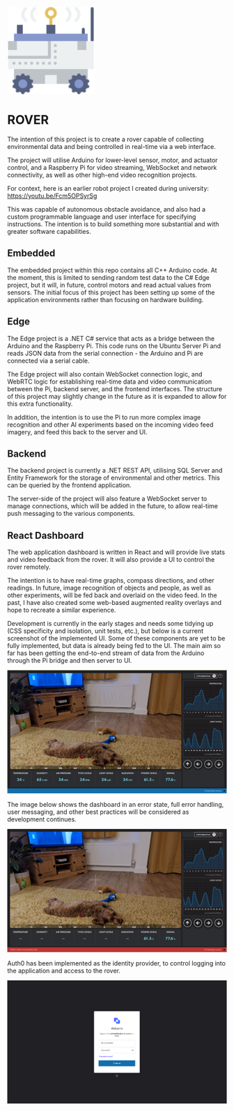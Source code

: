 <img src="Frontend/web/public/logo.svg" width="200px"/>

# ROVER

The intention of this project is to create a rover capable of collecting environmental data and being controlled in real-time via a web interface.

The project will utilise Arduino for lower-level sensor, motor, and actuator control, and a Raspberry Pi for video streaming, WebSocket and network connectivity, as well as other high-end video recognition projects.

For context, here is an earlier robot project I created during university: https://youtu.be/Fcm5OPSyrSg

This was capable of autonomous obstacle avoidance, and also had a custom programmable language and user interface for specifying instructions. The intention is to build something more substantial and with greater software capabilities.


## Embedded

The embedded project within this repo contains all C++ Arduino code. At the moment, this is limited to sending random test data to the C# Edge project, but it will, in future, control motors and read actual values from sensors. The initial focus of this project has been setting up some of the application environments rather than focusing on hardware building.

## Edge

The Edge project is a .NET C# service that acts as a bridge between the Arduino and the Raspberry Pi. This code runs on the Ubuntu Server Pi and reads JSON data from the serial connection - the Arduino and Pi are connected via a serial cable.

The Edge project will also contain WebSocket connection logic, and WebRTC logic for establishing real-time data and video communication between the Pi, backend server, and the frontend interfaces. The structure of this project may slightly change in the future as it is expanded to allow for this extra functionality.

In addition, the intention is to use the Pi to run more complex image recognition and other AI experiments based on the incoming video feed imagery, and feed this back to the server and UI.

## Backend

The backend project is currently a .NET REST API, utilising SQL Server and Entity Framework for the storage of environmental and other metrics. This can be queried by the frontend application.

The server-side of the project will also feature a WebSocket server to manage connections, which will be added in the future, to allow real-time push messaging to the various components.

## React Dashboard
The web application dashboard is written in React and will provide live stats and video feedback from the rover. It will also provide a UI to control the rover remotely.

The intention is to have real-time graphs, compass directions, and other readings. In future, image recognition of objects and people, as well as other experiments, will be fed back and overlaid on the video feed. In the past, I have also created some web-based augmented reality overlays and hope to recreate a similar experience.

Development is currently in the early stages and needs some tidying up (CSS specificity and isolation, unit tests, etc.), but below is a current screenshot of the implemented UI. Some of these components are yet to be fully implemented, but data is already being fed to the UI. The main aim so far has been getting the end-to-end stream of data from the Arduino through the Pi bridge and then server to UI.

![Dashboard](Images/rover_dashboard.png)


The image below shows the dashboard in an error state, full error handling, user messaging, and other best practices will be considered as development continues.

![Dashboard Connecting](Images/rover_connecting.png)

Auth0 has been implemented as the identity provider, to control logging into the application and access to the rover.

![Auth0 Login](Images/auth0_identity_provider.png)
